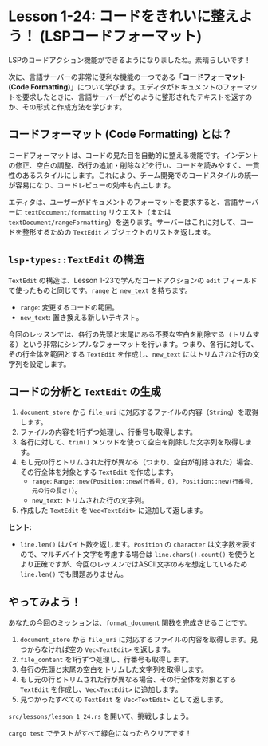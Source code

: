 # Lesson 1-24: コードをきれいに整えよう！ (LSPコードフォーマット)

LSPのコードアクション機能ができるようになりましたね。素晴らしいです！

次に、言語サーバーの非常に便利な機能の一つである「**コードフォーマット (Code Formatting)**」について学びます。エディタがドキュメントのフォーマットを要求したときに、言語サーバーがどのように整形されたテキストを返すのか、その形式と作成方法を学びます。

## コードフォーマット (Code Formatting) とは？

コードフォーマットは、コードの見た目を自動的に整える機能です。インデントの修正、空白の調整、改行の追加・削除などを行い、コードを読みやすく、一貫性のあるスタイルにします。これにより、チーム開発でのコードスタイルの統一が容易になり、コードレビューの効率も向上します。

エディタは、ユーザーがドキュメントのフォーマットを要求すると、言語サーバーに `textDocument/formatting` リクエスト（または `textDocument/rangeFormatting`）を送ります。サーバーはこれに対して、コードを整形するための `TextEdit` オブジェクトのリストを返します。

## `lsp-types::TextEdit` の構造

`TextEdit` の構造は、Lesson 1-23で学んだコードアクションの `edit` フィールドで使ったものと同じです。`range` と `new_text` を持ちます。

*   `range`: 変更するコードの範囲。
*   `new_text`: 置き換える新しいテキスト。

今回のレッスンでは、各行の先頭と末尾にある不要な空白を削除する（トリムする）という非常にシンプルなフォーマットを行います。つまり、各行に対して、その行全体を範囲とする `TextEdit` を作成し、`new_text` にはトリムされた行の文字列を設定します。

## コードの分析と `TextEdit` の生成

1.  `document_store` から `file_uri` に対応するファイルの内容（`String`）を取得します。
2.  ファイルの内容を1行ずつ処理し、行番号も取得します。
3.  各行に対して、`trim()` メソッドを使って空白を削除した文字列を取得します。
4.  もし元の行とトリムされた行が異なる（つまり、空白が削除された）場合、その行全体を対象とする `TextEdit` を作成します。
    *   `range`: `Range::new(Position::new(行番号, 0), Position::new(行番号, 元の行の長さ))`。
    *   `new_text`: トリムされた行の文字列。
5.  作成した `TextEdit` を `Vec<TextEdit>` に追加して返します。

**ヒント:**
*   `line.len()` はバイト数を返します。`Position` の `character` は文字数を表すので、マルチバイト文字を考慮する場合は `line.chars().count()` を使うとより正確ですが、今回のレッスンではASCII文字のみを想定しているため `line.len()` でも問題ありません。

## やってみよう！

あなたの今回のミッションは、`format_document` 関数を完成させることです。

1.  `document_store` から `file_uri` に対応するファイルの内容を取得します。見つからなければ空の `Vec<TextEdit>` を返します。
2.  `file_content` を1行ずつ処理し、行番号も取得します。
3.  各行の先頭と末尾の空白をトリムした文字列を取得します。
4.  もし元の行とトリムされた行が異なる場合、その行全体を対象とする `TextEdit` を作成し、`Vec<TextEdit>` に追加します。
5.  見つかったすべての `TextEdit` を `Vec<TextEdit>` として返します。

`src/lessons/lesson_1_24.rs` を開いて、挑戦しましょう。

`cargo test` でテストがすべて緑色になったらクリアです！